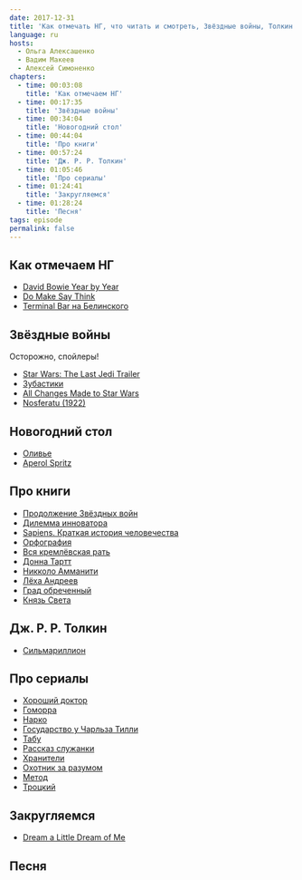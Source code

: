 ```yaml
---
date: 2017-12-31
title: 'Как отмечать НГ, что читать и смотреть, Звёздные войны, Толкин и фантастика, оливье и… песня!'
language: ru
hosts:
  - Ольга Алексашенко
  - Вадим Макеев
  - Алексей Симоненко
chapters:
  - time: 00:03:08
    title: 'Как отмечаем НГ'
  - time: 00:17:35
    title: 'Звёздные войны'
  - time: 00:34:04
    title: 'Новогодний стол'
  - time: 00:44:04
    title: 'Про книги'
  - time: 00:57:24
    title: 'Дж. Р. Р. Толкин'
  - time: 01:05:46
    title: 'Про сериалы'
  - time: 01:24:41
    title: 'Закругляемся'
  - time: 01:28:24
    title: 'Песня'
tags: episode
permalink: false
---
```


## Как отмечаем НГ

- [David Bowie Year by Year](http://ultimateclassicrock.com/david-bowie-year-by-year-photos/)
- [Do Make Say Think](http://domakesaythink.com/)
- [Terminal Bar на Белинского](http://www.the-village.ru/village/food/new-place/160295-terminal-bar)

## Звёздные войны

Осторожно, спойлеры!

- [Star Wars: The Last Jedi Trailer](https://youtu.be/Q0CbN8sfihY)
- [Зубастики](https://ru.wikipedia.org/wiki/Зубастики_(фильм))
- [All Changes Made to Star Wars](https://youtu.be/RNbzSH84mj0)
- [Nosferatu (1922)](https://youtu.be/dCT1YUtNOA8)

## Новогодний стол

- [Оливье](https://ru.wikipedia.org/wiki/Оливье_(салат))
- [Aperol Spritz](https://en.wikipedia.org/wiki/Aperol_Spritz)

## Про книги

- [Продолжение Звёздных войн](https://www.e-reading.club/series.aspx/3599/Zvezdnye_Voyny.html)
- [Дилемма инноватора](https://www.litres.ru/kleyton-kristensen/dilemma-innovatora-kak-iz-za-novyh-tehnologiy-pogibaut-silnye-kompanii/)
- [Sapiens. Краткая история человечества](https://www.litres.ru/uval-noy-harari/sapiens-kratkaya-istoriya-chelovechestva/)
- [Орфография](https://www.litres.ru/dmitriy-bykov/orfografiya/)
- [Вся кремлёвская рать](https://www.litres.ru/mihail-zygar/vsya-kremlevskaya-rat-kratkaya-istoriya-sovremennoy-rossii/)
- [Донна Тартт](https://www.litres.ru/donna-tartt-2/)
- [Никколо Амманити](https://ru.wikipedia.org/wiki/Амманити,_Никколо)
- [Лёха Андреев](http://fuga.ru/)
- [Град обреченный](https://www.litres.ru/arkadiy-i-boris-strugackie/grad-obrechennyy-121732/)
- [Князь Света](https://ru.wikipedia.org/wiki/Князь_Света)

## Дж. Р. Р. Толкин

- [Сильмариллион](https://www.litres.ru/dzhon-tolkin/silmarillion-10743047/)

## Про сериалы

- [Хороший доктор](https://ru.wikipedia.org/wiki/Хороший_доктор_(телесериал))
- [Гоморра](https://ru.wikipedia.org/wiki/Гоморра_(телесериал))
- [Нарко](https://ru.wikipedia.org/wiki/Нарко_(телесериал))
- [Государство у Чарльза Тилли](https://youtu.be/DN6WKAqfGvY)
- [Табу](https://ru.wikipedia.org/wiki/Табу_(телесериал))
- [Рассказ служанки](https://ru.wikipedia.org/wiki/Рассказ_служанки_(телесериал))
- [Хранители](https://ru.wikipedia.org/wiki/Хранители_(фильм))
- [Охотник за разумом](https://ru.wikipedia.org/wiki/Охотник_за_разумом)
- [Метод](https://ru.wikipedia.org/wiki/Метод_(телесериал))
- [Троцкий](https://ru.wikipedia.org/wiki/Троцкий_(телесериал))

## Закругляемся

- [Dream a Little Dream of Me](https://en.wikipedia.org/wiki/Dream_a_Little_Dream_of_Me)

## Песня
